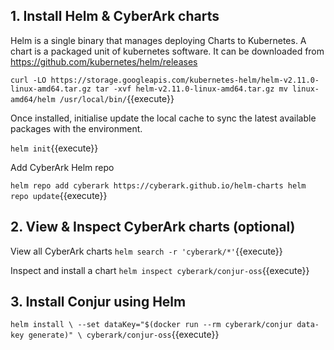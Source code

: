 

## 1. Install Helm & CyberArk charts

Helm is a single binary that manages deploying Charts to Kubernetes. A chart is a packaged unit of kubernetes software. It can be downloaded from https://github.com/kubernetes/helm/releases

`curl -LO https://storage.googleapis.com/kubernetes-helm/helm-v2.11.0-linux-amd64.tar.gz
tar -xvf helm-v2.11.0-linux-amd64.tar.gz
mv linux-amd64/helm /usr/local/bin/`{{execute}}

Once installed, initialise update the local cache to sync the latest available packages with the environment.

`helm init`{{execute}}

Add CyberArk Helm repo

`helm repo add cyberark https://cyberark.github.io/helm-charts
helm repo update`{{execute}}

## 2. View & Inspect CyberArk charts (optional)

View all CyberArk charts
`helm search -r 'cyberark/*'`{{execute}}

Inspect and install a chart
`helm inspect cyberark/conjur-oss`{{execute}}

## 3. Install Conjur using Helm

`helm install \
  --set dataKey="$(docker run --rm cyberark/conjur data-key generate)" \
  cyberark/conjur-oss`{{execute}}
  
  
